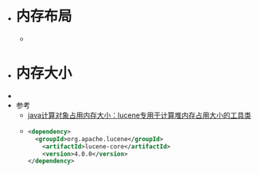 - # 内存布局
	-
- # 内存大小
-
- 参考
	- [java计算对象占用内存大小：lucene专用于计算堆内存占用大小的工具类](https://blog.csdn.net/weixin_33979363/article/details/92645665)
	- ```xml
	  <dependency>
	  	<groupId>org.apache.lucene</groupId>
	      <artifactId>lucene-core</artifactId>
	      <version>4.0.0</version>
	  </dependency>
	  ```